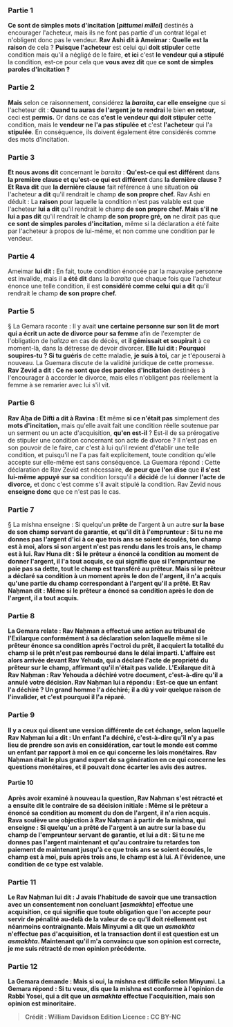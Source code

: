 
### Partie 1
<b>Ce sont de simples mots d'incitation [<i>pittumei millei</i>]</b> destinés à encourager l'acheteur, mais ils ne font pas partie d'un contrat légal et n'obligent donc pas le vendeur. <b>Rav Ashi dit à Ameimar : Quelle est la raison</b> de cela ? <b>Puisque l'acheteur</b> est celui qui <b>doit stipuler</b> cette condition mais qu'il a négligé de le faire, <b>et ici</b> c'est <b>le vendeur qui a stipulé</b> la condition, est-ce pour cela que <b>vous avez dit</b> que <b>ce sont de simples paroles d'incitation ?</b>

### Partie 2
<b>Mais</b> selon ce raisonnement, considérez <b>la <i>baraita</i>, car elle enseigne</b> que si l'acheteur dit : <b>Quand tu auras de l'argent je te rendrai</b> le bien <b>en retour,</b> ceci est <b>permis.</b> Or dans ce cas <b>c'est le vendeur qui doit stipuler</b> cette condition, mais le <b>vendeur ne l'a pas stipulée</b> <b>et</b> c'est <b>l'acheteur</b> qui l'a <b>stipulée</b>. En conséquence, ils doivent également être considérés comme des mots d'incitation.

### Partie 3
<b>Et nous avons dit</b> concernant le <i>baraita</i> : <b>Qu'est-ce qui est différent</b> dans <b>la première clause et qu'est-ce qui est différent</b> dans <b>la dernière clause ? Et Rava dit</b> que <b>la dernière clause</b> fait référence à une situation <b>où</b> l'acheteur <b>a dit</b> qu'il rendrait le champ <b>de son propre chef.</b> Rav Ashi en déduit : La <b>raison</b> pour laquelle la condition n'est pas valable est que l'acheteur <b>lui a dit</b> qu'il rendrait le champ <b>de son propre chef. Mais s'il ne lui a pas dit</b> qu'il rendrait le champ <b>de son propre gré, on</b> ne dirait pas</b> que <b>ce sont de simples paroles d'incitation,</b> même si la déclaration a été faite par l'acheteur à propos de lui-même, et non comme une condition par le vendeur.

### Partie 4
Ameimar <b>lui dit :</b> En fait, toute condition énoncée par la mauvaise personne est invalide, mais il <b>a été dit</b> dans la <i>baraita</i> que chaque fois que l'acheteur énonce une telle condition, il est <b>considéré comme celui qui a dit</b> qu'il rendrait le champ <b>de son propre chef.</b>

### Partie 5
§ La Gemara raconte : Il y avait <b>une certaine personne sur son lit de mort qui a écrit un acte de divorce pour sa femme</b> afin de l'exempter de l'obligation de <i>ḥalitza</i> en cas de décès, et <b>il gémissait et soupirait</b> à ce moment-là, dans la détresse de devoir divorcer. <b>Elle lui dit : Pourquoi soupires-tu ? Si tu guéris</b> de cette maladie, <b>je suis à toi,</b> car je t'épouserai à nouveau. La Guemara discute de la validité juridique de cette promesse. <b>Rav Zevid a dit : Ce ne sont que des paroles d'incitation</b> destinées à l'encourager à accorder le divorce, mais elles n'obligent pas réellement la femme à se remarier avec lui s'il vit.

### Partie 6
<b>Rav Aḥa de Difti a dit à Ravina : Et</b> même <b>si ce n'était pas</b> simplement des <b>mots d'incitation,</b> mais qu'elle avait fait une condition réelle soutenue par un serment ou un acte d'acquisition, <b>qu'en est-il</b> ? Est-il de sa prérogative de stipuler une condition concernant son acte de divorce ? Il n'est pas en son pouvoir de le faire, car c'est à lui qu'il revient d'établir une telle condition, et puisqu'il ne l'a pas fait explicitement, toute condition qu'elle accepte sur elle-même est sans conséquence. La Guemara répond : Cette déclaration de Rav Zevid est nécessaire, <b>de peur que l'on dise</b> que <b>il s'est lui-même appuyé sur sa</b> condition lorsqu'il a <b>décidé</b> de lui <b>donner l'acte de divorce,</b> et donc c'est comme s'il avait stipulé la condition. Rav Zevid nous <b>enseigne donc</b> que ce n'est pas le cas.

### Partie 7
§ La mishna enseigne : Si quelqu'un <b>prête</b> de l'argent <b>à</b> un autre <b>sur la base de <b>son champ</b> servant de garantie, et qu'il dit à l'emprunteur : Si tu ne me donnes pas l'argent d'ici à ce que trois ans se soient écoulés, ton champ est à moi, alors si son argent n'est pas rendu dans les trois ans, le champ est à lui. <b>Rav Huna dit :</b> Si le prêteur a énoncé la condition <b>au moment de donner l'argent, il l'a tout acquis,</b> ce qui signifie que si l'emprunteur ne paie pas sa dette, tout le champ est transféré au prêteur. Mais si le prêteur a déclaré sa condition à un moment <b>après le don de l'argent, il n'a acquis</b> qu'une partie du champ <b>correspondant à l'argent</b> qu'il <b>a</b> prêté. <b>Et Rav Naḥman dit : Même</b> si le prêteur a énoncé sa condition <b>après le don de l'argent, il a tout acquis.</b>

### Partie 8
La Gemara relate : <b>Rav Naḥman a effectué une action au tribunal de l'Exilarque conformément à sa déclaration</b> selon laquelle même si le prêteur énonce sa condition après l'octroi du prêt, il acquiert la totalité du champ si le prêt n'est pas remboursé dans le délai imparti. L'affaire est alors arrivée devant <b>Rav Yehuda,</b> qui a <b>déclaré</b> l'acte <b>de propriété</b> du prêteur sur le champ, affirmant qu'il n'était pas valide. <b>L'Exilarque dit</b> à Rav Naḥman : <b>Rav Yehouda a déchiré votre document,</b> c'est-à-dire qu'il a annulé votre décision. Rav Naḥman <b>lui a répondu :</b> Est-ce que <b>un enfant l'a déchiré ? Un grand homme l'a déchiré;</b> il a dû <b>y voir</b> quelque <b>raison</b> de l'invalider, <b>et</b> c'est pourquoi il l'a <b>réparé.</b>

### Partie 9
<b>Il y a</b> ceux <b>qui disent</b> une version différente de cet échange, selon laquelle Rav Naḥman <b>lui a dit : Un enfant l'a déchiré,</b> c'est-à-dire qu'il n'y a pas lieu de prendre son avis en considération, <b>car tout le monde est</b> comme <b>un enfant par rapport à moi en ce qui concerne</b> les <b>lois monétaires.</b> Rav Naḥman était le plus grand expert de sa génération en ce qui concerne les questions monétaires, et il pouvait donc écarter les avis des autres.

#### Partie 10
Après avoir examiné à nouveau la question, <b>Rav Naḥman</b> s'est rétracté et <b>a ensuite dit</b> le contraire de sa décision initiale : <b>Même</b> si le prêteur a énoncé sa condition <b>au moment du don de l'argent, il n'a rien acquis. Rava soulève une objection à Rav Naḥman</b> à partir de la mishna, qui enseigne : Si quelqu'un a prêté de l'argent à un autre sur la base du champ de l'emprunteur servant de garantie, et lui a dit : <b>Si tu ne me donnes pas</b> l'argent maintenant et qu'au contraire tu retardes ton paiement <b>de maintenant jusqu'à ce que trois ans</b> se soient écoulés, le champ <b>est à moi,</b> puis après trois ans, le champ <b>est à lui.</b> A l'évidence, une condition de ce type est valable.

### Partie 11
Le Rav Naḥman lui <b>dit : J</b> avais l'habitude de <b>savoir</b> que <b>une transaction avec un consentement non concluant [<i>asmakhta</i>] effectue une acquisition,</b> ce qui signifie que toute obligation que l'on accepte pour servir de pénalité au-delà de la valeur de ce qu'il doit réellement est néanmoins contraignante. <b>Mais Minyumi a dit</b> que <b>un <i>asmakhta</i> n'effectue pas d'acquisition,</b> et la transaction dont il est question est un <i>asmakhta</i>. Maintenant qu'il m'a convaincu que son opinion est correcte, je me suis rétracté de mon opinion précédente.

### Partie 12
La Gemara demande : <b>Mais</b> si oui, <b>la mishna</b> est <b>difficile selon Minyumi.</b> La Gemara répond : <b>Si tu veux, dis</b> que <b>la mishna est</b> conforme à l'opinion de <b>Rabbi Yosei, qui a dit</b> que <b>un <i>asmakhta</i> effectue l'acquisition,</b> mais son opinion est minoritaire.

>Crédit : William Davidson Edition
>Licence : CC BY-NC